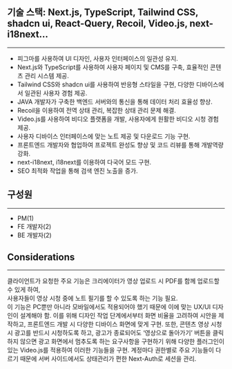 ## 기술 스택: Next.js, TypeScript, Tailwind CSS, shadcn ui, React-Query, Recoil, Video.js, next-i18next...

---

- 피그마를 사용하여 UI 디자인, 사용자 인터페이스의 일관성 유지.
- Next.js와 TypeScript를 사용하여 사용자 페이지 및 CMS를 구축, 효율적인 콘텐츠 관리 시스템 제공.
- Tailwind CSS와 shadcn ui를 사용하여 반응형 스타일을 구현, 다양한 디바이스에서 일관된 사용자 경험 제공.
- JAVA 개발자가 구축한 백엔드 서버와의 통신을 통해 데이터 처리 효율성 향상.
- Recoil을 이용하여 전역 상태 관리, 복잡한 상태 관리 문제 해결.
- Video.js를 사용하여 비디오 플랫폼을 개발, 사용자에게 원활한 비디오 시청 경험 제공.
- 사용자 디바이스 인터페이스에 맞는 노트 제공 및 다운로드 기능 구현.
- 프론트엔드 개발자와 협업하여 프로젝트 완성도 향상 및 코드 리뷰를 통해 개발역량 강화.
- next-i18next, i18next를 이용하여 다국어 모드 구현.
- SEO 최적화 작업을 통해 검색 엔진 노출을 증가.

## 구성원

---

- PM(1)
- FE 개발자(2)
- BE 개발자(2)

## Considerations

---

클라이언트가 요청한 주요 기능은 크리에이터가 영상 업로드 시 PDF를 함께 업로드할 수 있게 하여,  
사용자들이 영상 시청 중에 노트 필기를 할 수 있도록 하는 기능 필요.  
이 기능은 PC뿐만 아니라 모바일에서도 적용되어야 했기 때문에 이에 맞는 UX/UI 디자인이 설계해야 함. 이를 위해 디자인 작업 단계에서부터 화면 비율을 고려하여 시안을 제작하고, 프론트엔드 개발 시 다양한 디바이스 화면에 맞게 구현.
또한, 콘텐츠 영상 시청 시 광고를 반드시 시청하도록 하고, 광고가 종료되어도 ‘영상으로 돌아가기’ 버튼을 클릭하지 않으면 광고 화면에서 멈추도록 하는 요구사항을 구현하기 위해 다양한 플러그인이 있는 Video.js를 적용하여 이러한 기능들을 구현.
계정마다 권한별로 주요 기능들이 다르기 때문에 서버 사이드에서도 상태관리가 편한 Next-Auth로 세션을 관리.
